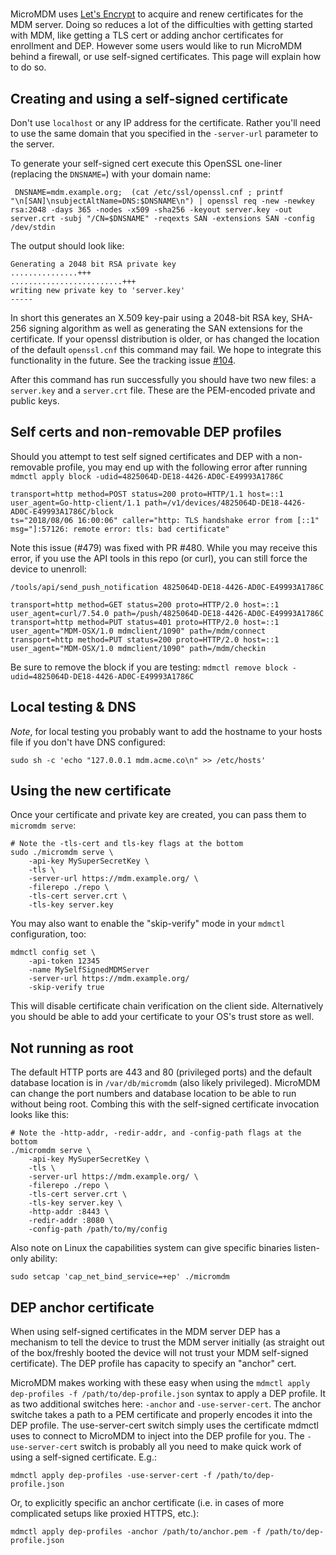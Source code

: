 #

MicroMDM uses [Let's Encrypt](https://letsencrypt.org/) to acquire and renew certificates for the MDM server. Doing so reduces a lot of the difficulties with getting started with MDM, like getting a TLS cert or adding anchor certificates for enrollment and DEP. However some users would like to run MicroMDM behind a firewall, or use self-signed certificates. This page will explain how to do so.

## Creating and using a self-signed certificate

Don't use `localhost` or any IP address for the certificate. Rather you'll need to use the same domain that you specified in the `-server-url` parameter to the server.

To generate your self-signed cert execute this OpenSSL one-liner (replacing the `DNSNAME=`) with your domain name:

```shell
 DNSNAME=mdm.example.org;  (cat /etc/ssl/openssl.cnf ; printf "\n[SAN]\nsubjectAltName=DNS:$DNSNAME\n") | openssl req -new -newkey rsa:2048 -days 365 -nodes -x509 -sha256 -keyout server.key -out server.crt -subj "/CN=$DNSNAME" -reqexts SAN -extensions SAN -config /dev/stdin
```

The output should look like:

```shell
Generating a 2048 bit RSA private key
...............+++
.........................+++
writing new private key to 'server.key'
-----
```

In short this generates an X.509 key-pair using a 2048-bit RSA key, SHA-256 signing algorithm as well as generating the SAN extensions for the certificate. If your openssl distribution is older, or has changed the location of the default `openssl.cnf` this command may fail. We hope to integrate this functionality in the future. See the tracking issue [#104](https://github.com/micromdm/micromdm/issues/104).

After this command has run successfully you should have two new files: a `server.key` and a `server.crt` file. These are the PEM-encoded private and public keys.

## Self certs and non-removable DEP profiles

Should you attempt to test self signed certificates and DEP with a non-removable profile, you may end up with the following error after running `mdmctl apply block -udid=4825064D-DE18-4426-AD0C-E49993A1786C`

```she;;
transport=http method=POST status=200 proto=HTTP/1.1 host=::1 user_agent=Go-http-client/1.1 path=/v1/devices/4825064D-DE18-4426-AD0C-E49993A1786C/block
ts="2018/08/06 16:00:06" caller="http: TLS handshake error from [::1" msg="]:57126: remote error: tls: bad certificate"
```

Note this issue (#479) was fixed with PR #480. While you may receive this error, if you use the API tools in this repo (or curl), you can still force the device to unenroll:

```shell
/tools/api/send_push_notification 4825064D-DE18-4426-AD0C-E49993A1786C

transport=http method=GET status=200 proto=HTTP/2.0 host=::1 user_agent=curl/7.54.0 path=/push/4825064D-DE18-4426-AD0C-E49993A1786C
transport=http method=PUT status=401 proto=HTTP/2.0 host=::1 user_agent="MDM-OSX/1.0 mdmclient/1090" path=/mdm/connect
transport=http method=PUT status=200 proto=HTTP/2.0 host=::1 user_agent="MDM-OSX/1.0 mdmclient/1090" path=/mdm/checkin
```

Be sure to remove the block if you are testing:
`mdmctl remove block -udid=4825064D-DE18-4426-AD0C-E49993A1786C`

## Local testing & DNS

_Note_, for local testing you probably want to add the hostname to your hosts file if you don't have DNS configured:

```shell
sudo sh -c 'echo "127.0.0.1 mdm.acme.co\n" >> /etc/hosts'
```

## Using the new certificate

Once your certificate and private key are created, you can pass them to `micromdm serve`:

```shell
# Note the -tls-cert and tls-key flags at the bottom
sudo ./micromdm serve \
    -api-key MySuperSecretKey \
    -tls \
    -server-url https://mdm.example.org/ \
    -filerepo ./repo \
    -tls-cert server.crt \
    -tls-key server.key
```

You may also want to enable the "skip-verify" mode in your `mdmctl` configuration, too:

```shell
mdmctl config set \
    -api-token 12345
    -name MySelfSignedMDMServer
    -server-url https://mdm.example.org/
    -skip-verify true
```

This will disable certificate chain verification on the client side. Alternatively you should be able to add your certificate to your OS's trust store as well.

## Not running as root

The default HTTP ports are 443 and 80 (privileged ports) and the default database location is in `/var/db/micromdm` (also likely privileged). MicroMDM can change the port numbers and database location to be able to run without being root. Combing this with the self-signed certificate invocation looks like this:

```shell
# Note the -http-addr, -redir-addr, and -config-path flags at the bottom
./micromdm serve \
    -api-key MySuperSecretKey \
    -tls \
    -server-url https://mdm.example.org/ \
    -filerepo ./repo \
    -tls-cert server.crt \
    -tls-key server.key \
    -http-addr :8443 \
    -redir-addr :8080 \
    -config-path /path/to/my/config
```

Also note on Linux the capabilities system can give specific binaries listen-only ability:

```shell
sudo setcap 'cap_net_bind_service=+ep' ./micromdm
```

## DEP anchor certificate

When using self-signed certificates in the MDM server DEP has a mechanism to tell the device to trust the MDM server initially (as straight out of the box/freshly booted the device will not trust your MDM self-signed certificate). The DEP profile has capacity to specify an "anchor" cert.

MicroMDM makes working with these easy when using the `mdmctl apply dep-profiles -f /path/to/dep-profile.json` syntax to apply a DEP profile. It as two additional switches here: `-anchor` and `-use-server-cert`. The anchor switche takes a path to a PEM certificate and properly encodes it into the DEP profile. The use-server-cert switch simply uses the certificate mdmctl uses to connect to MicroMDM to inject into the DEP profile for you. The `-use-server-cert` switch is probably all you need to make quick work of using a self-signed certificate. E.g.:

```shell
mdmctl apply dep-profiles -use-server-cert -f /path/to/dep-profile.json
```

Or, to explicitly specific an anchor certificate (i.e. in cases of more complicated setups like proxied HTTPS, etc.):

```shell
mdmctl apply dep-profiles -anchor /path/to/anchor.pem -f /path/to/dep-profile.json
```

